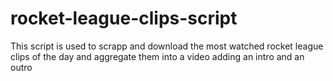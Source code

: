 # rocket-league-clips-script
This script is used to scrapp and download the most watched rocket league clips of the day and aggregate them into a video adding an intro and an outro
